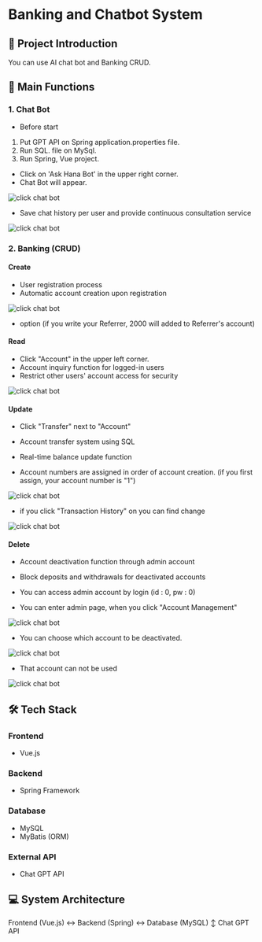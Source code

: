 # Banking and Chatbot System

## 📌 Project Introduction

You can use AI chat bot and Banking CRUD.

## 🚀 Main Functions

### 1. Chat Bot

- Before start

1. Put GPT API on Spring application.properties file.
2. Run SQL. file on MySql.
3. Run Spring, Vue project.

- Click on 'Ask Hana Bot' in the upper right corner.
- Chat Bot will appear.

![click chat bot](./images/chatbot1.png)

- Save chat history per user and provide continuous consultation service

![click chat bot](./images/chatbot2.png)

### 2. Banking (CRUD)

#### Create

- User registration process
- Automatic account creation upon registration

![click chat bot](./images/create1.png)

- option (if you write your Referrer, 2000 will added to Referrer's account)

#### Read

- Click "Account" in the upper left corner.
- Account inquiry function for logged-in users
- Restrict other users' account access for security

![click chat bot](./images/read1.png)

#### Update

- Click "Transfer" next to "Account"
- Account transfer system using SQL
- Real-time balance update function

- Account numbers are assigned in order of account creation.
  (if you first assign, your account number is "1")

![click chat bot](./images/update1.png)

- if you click "Transaction History" on you can find change

![click chat bot](./images/update2.png)

#### Delete

- Account deactivation function through admin account
- Block deposits and withdrawals for deactivated accounts

- You can access admin account by login (id : 0, pw : 0)

- You can enter admin page, when you click "Account Management"

![click chat bot](./images/delete1.png)

- You can choose which account to be deactivated.

![click chat bot](./images/delete2.png)

- That account can not be used

![click chat bot](./images/delete3.png)

## 🛠 Tech Stack

### Frontend

- Vue.js

### Backend

- Spring Framework

### Database

- MySQL
- MyBatis (ORM)

### External API

- Chat GPT API

## 💻 System Architecture

Frontend (Vue.js) <-> Backend (Spring) <-> Database (MySQL)
↕
Chat GPT API
